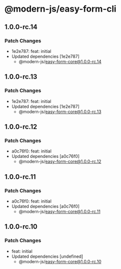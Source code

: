 # @modern-js/easy-form-cli

## 1.0.0-rc.14

### Patch Changes

- 1e2e787: feat: initial
- Updated dependencies [1e2e787]
  - @modern-js/easy-form-core@1.0.0-rc.14

## 1.0.0-rc.13

### Patch Changes

- 1e2e787: feat: initial
- Updated dependencies [1e2e787]
  - @modern-js/easy-form-core@1.0.0-rc.13

## 1.0.0-rc.12

### Patch Changes

- a0c76f0: feat: initial
- Updated dependencies [a0c76f0]
  - @modern-js/easy-form-core@1.0.0-rc.12

## 1.0.0-rc.11

### Patch Changes

- a0c76f0: feat: initial
- Updated dependencies [a0c76f0]
  - @modern-js/easy-form-core@1.0.0-rc.11

## 1.0.0-rc.10

### Patch Changes

- feat: initial
- Updated dependencies [undefined]
  - @modern-js/easy-form-core@1.0.0-rc.10
